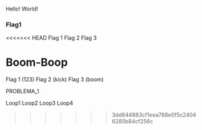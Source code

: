 Hello! World!

### Flag1
<<<<<<< HEAD
Flag 1
Flag 2
Flag 3

Boom-Boop
=======
Flag 1 (123)
Flag 2 (kick)
Flag 3 (boom)


PROBLEMA_1

Loop1
Loop2
Loop3
Loop4
>>>>>>> 3dd644883cf1eea768e0f5c24046285b84cf256c
